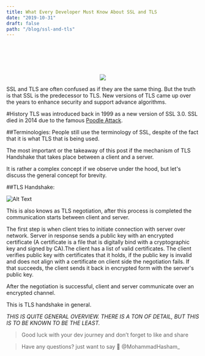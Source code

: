 ```yaml
---
title: What Every Developer Must Know About SSL and TLS
date: "2019-10-31"
draft: false
path: "/blog/ssl-and-tls"
---
```


<br/><br/><br/><br/>
<div style="text-align:center">
<img src="https://i.ibb.co/Px6tfvP/ll2.jpg"/>
</div>

SSL and TLS are often confused as if they are the same thing. But the truth is that SSL is the predecessor to TLS. New versions of TLS came up over the years to enhance security and support advance algorithms. 

#History
TLS was introduced back in 1999 as a new version of SSL 3.0. SSL died in 2014 due to the famous [Poodle Attack](https://en.wikipedia.org/wiki/POODLE). 

##Terminologies:
People still use the terminology of SSL, despite of the fact that it is what TLS that is being used.

The most important or the takeaway of this post if the mechanism of TLS Handshake that takes place between a client and a server.

It is rather a complex concept if we observe under the hood, but let's discuss the general concept for brevity.

##TLS Handshake:


![Alt Text](https://thepracticaldev.s3.amazonaws.com/i/wo4uvkwt81n84hxpgne5.png)


This is also knows as TLS negotiation, after this process is completed the communication starts between client and server.

The first step is when client tries to initiate connection with server over network. Server in response sends a public key with an encrypted certificate (A certificate is a file that is digitally bind with a cryptographic key and signed by CA).The client has a list of valid certificates. The client verifies public key with certificates that it holds, if the public key is invalid and does not align with a certificate on client side the negotiation fails. If that succeeds, the client sends it back in encrypted form with the server's public key.

After the negotiation is successful, client and server communicate over an encrypted channel.


This is TLS handshake in general.


*THIS IS QUITE GENERAL OVERVIEW. THERE IS A TON OF DETAIL, BUT THIS IS TO BE KNOWN TO BE THE LEAST.*


> Good luck with your dev journey and don’t forget to like and share

> Have any questions? just want to say 👋 @MohammadHasham_

